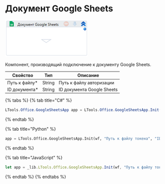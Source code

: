# Документ Google Sheets

![](<../../../.gitbook/assets/image (172).png>)

Компонент, производящий подключение к документу Google Sheets.

| Свойство       | Тип    | Описание                   |
| -------------- | ------ | -------------------------- |
| Путь к файлу\* | String | Путь к файлу авторизации   |
| ID документа\* | String | ID документа Google Sheets |

{% tabs %}
{% tab title="C#" %}
```csharp
LTools.Office.GoogleSheetsApp app = LTools.Office.GoogleSheetsApp.Init(wf, @"Путь к токену", @"ID документа");
```
{% endtab %}

{% tab title="Python" %}
```python
app = LTools.Office.GoogleSheetsApp.Init(wf, "Путь к файлу токена", "ID документа")
```
{% endtab %}

{% tab title="JavaScript" %}
```javascript
let app = _lib.LTools.Office.GoogleSheetsApp.Init(wf, "Путь к файлу токена", "ID документа");
```
{% endtab %}
{% endtabs %}
